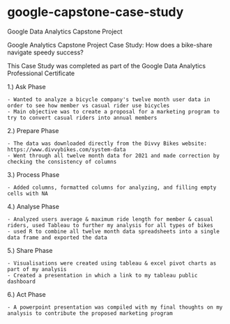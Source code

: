 # google-capstone-case-study
Google Data Analytics Capstone Project

Google Analytics Capstone Project Case Study: How does a bike-share navigate speedy success?

This Case Study was completed as part of the Google Data Analytics Professional Certificate

1.) Ask Phase

	- Wanted to analyze a bicycle company's twelve month user data in order to see how member vs casual rider use bicycles
	- Main objective was to create a proposal for a marketing program to try to convert casual riders into annual members

2.) Prepare Phase

	- The data was downloaded directly from the Divvy Bikes website: https://www.divvybikes.com/system-data
	- Went through all twelve month data for 2021 and made correction by checking the consistency of columns

3.) Process Phase

	- Added columns, formatted columns for analyzing, and filling empty cells with NA

4.) Analyse Phase

	- Analyzed users average & maximum ride length for member & casual riders, used Tableau to further my analysis for all types of bikes
	- used R to combine all twelve month data spreadsheets into a single data frame and exported the data

5.) Share Phase

	- Visualisations were created using tableau & excel pivot charts as part of my analysis
	- Created a presentation in which a link to my tableau public dashboard

6.) Act Phase

	- A powerpoint presentation was compiled with my final thoughts on my analysis to contribute the proposed marketing program
